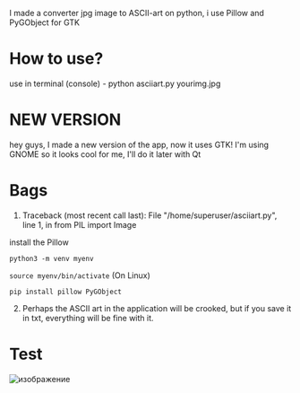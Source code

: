 I made a converter jpg image to ASCII-art on python, i use Pillow and PyGObject for GTK
# How to use?
use in terminal (console) - python asciiart.py yourimg.jpg

# NEW VERSION
hey guys, I made a new version of the app, now it uses GTK! I'm using GNOME so it looks cool for me, I'll do it later with Qt

# Bags

1. Traceback (most recent call last):
  File "/home/superuser/asciiart.py", line 1, in <module>
    from PIL import Image
  
install the Pillow

`python3 -m venv myenv`

`source myenv/bin/activate` (On Linux)

`pip install pillow PyGObject`

2. Perhaps the ASCII art in the application will be crooked, but if you save it in txt, everything will be fine with it.



# Test

![изображение](https://github.com/user-attachments/assets/616fd31b-194a-45d7-808e-8ea07857ff2a)


